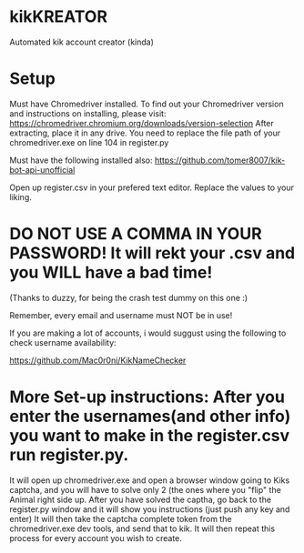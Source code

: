 # kikKREATOR
Automated kik account creator (kinda)

# Setup
Must have Chromedriver installed. To find out your Chromedriver version and instructions on installing, please visit: https://chromedriver.chromium.org/downloads/version-selection After extracting, place it in any drive. You need to replace the file path of your chromedriver.exe on line 104 in register.py

Must have the following installed also: https://github.com/tomer8007/kik-bot-api-unofficial

Open up register.csv in your prefered text editor. Replace the values to your liking.
# DO NOT USE A COMMA IN YOUR PASSWORD! It will rekt your .csv and you WILL have a bad time!
(Thanks to duzzy, for being the crash test dummy on this one :)

Remember, every email and username must NOT be in use!

If you are making a lot of accounts, i would suggust using the following to check username availability:

https://github.com/Mac0r0ni/KikNameChecker

# More Set-up instructions: After you enter the usernames(and other info) you want to make in the register.csv run register.py.

It will open up chromedriver.exe and open a browser window going to Kiks captcha, and you will have to solve only 2 (the ones where you "flip" the Animal right side up.
After you have solved the captha, go back to the register.py window and it will show you instructions (just push any key and enter)
It will then take the captcha complete token from the chromedriver.exe dev tools, and send that to kik.
It will then repeat this process for every account you wish to create.
